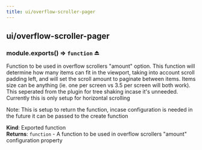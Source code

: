 ```yaml
---
title: ui/overflow-scroller-pager
---
```


<a name="module_ui/overflow-scroller-pager"></a>

## ui/overflow-scroller-pager
<a name="exp_module_ui/overflow-scroller-pager--module.exports"></a>

### module.exports() ⇒ <code>function</code> ⏏
Function to be used in overflow scrollers "amount" option. This function will
determine how many items can fit in the viewport, taking into account scroll padding left, 
and will set the scroll amount to paginate between items. Items size can be anything 
(ie. one per screen vs 3.5 per screen will both work). This seperated from the plugin 
for tree shaking incase it's unneeded. Currently this is only setup for horizontal scrolling

Note: This is setup to return the function, incase configuration is needed in the future 
it can be passed to the create function

**Kind**: Exported function  
**Returns**: <code>function</code> - A function to be used in overflow scrollers "amount" configuration property  

  